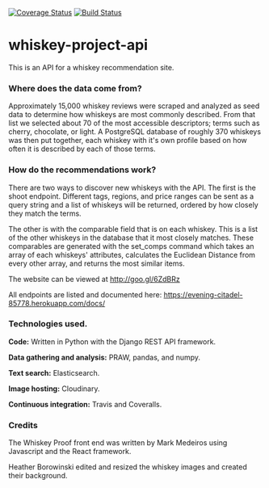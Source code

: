 [![Coverage Status](https://coveralls.io/repos/github/WhiskeyProject/whiskey-api/badge.svg?branch=master)](https://coveralls.io/github/WhiskeyProject/whiskey-api?branch=master)
[![Build Status](https://travis-ci.org/WhiskeyProject/whiskey-api.svg?branch=master)](https://travis-ci.org/WhiskeyProject/whiskey-api)
# whiskey-project-api

This is an API for a whiskey recommendation site.

### Where does the data come from?

Approximately 15,000 whiskey reviews were scraped and analyzed as seed data to determine how whiskeys are most commonly described. From that list we selected about 70 of the most accessible descriptors; terms such as cherry, chocolate, or light. A PostgreSQL database of roughly 370 whiskeys was then put together, each whiskey with it's own profile based on how often it is described by each of those terms.


### How do the recommendations work?

There are two ways to discover new whiskeys with the API. The first is the shoot endpoint. Different tags, regions, and price ranges can be sent as a query string and a list of whiskeys will be returned, ordered by how closely they match the terms.

The other is with the comparable field that is on each whiskey. This is a list of the other whiskeys in the database that it most closely matches. These comparables are generated with the set_comps command which takes an array of each whiskeys' attributes, calculates the Euclidean Distance from every other array, and returns the most similar items.

The website can be viewed at http://goo.gl/6ZdBRz

All endpoints are listed and documented here: https://evening-citadel-85778.herokuapp.com/docs/


### Technologies used.

<b>Code:</b> Written in Python with the Django REST API framework.

<b>Data gathering and analysis:</b> PRAW, pandas, and numpy.

<b>Text search:</b> Elasticsearch.

<b>Image hosting:</b> Cloudinary.

<b>Continuous integration:</b> Travis and Coveralls.


### Credits
The Whiskey Proof front end was written by Mark Medeiros using Javascript and the React framework.

Heather Borowinski edited and resized the whiskey images and created their background. 
